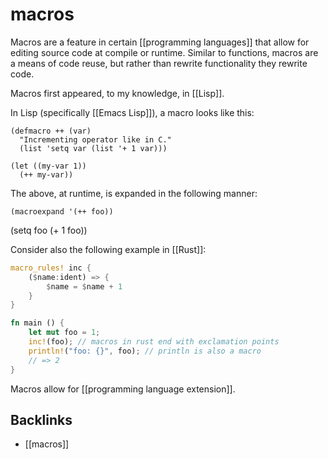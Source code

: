# macros

Macros are a feature in certain [[programming languages]] that allow for editing source code at compile or runtime. Similar to functions, macros are a means of code reuse, but rather than rewrite functionality they rewrite code.

Macros first appeared, to my knowledge, in [[Lisp]].

In Lisp (specifically [[Emacs Lisp]]), a macro looks like this:

```emacs-lisp
(defmacro ++ (var)
  "Incrementing operator like in C."
  (list 'setq var (list '+ 1 var)))

(let ((my-var 1))
  (++ my-var))
```

The above, at runtime, is expanded in the following manner:

```emacs-lisp
(macroexpand '(++ foo))
```

(setq foo (+ 1 foo))

Consider also the following example in [[Rust]]:

```rust
macro_rules! inc {
    ($name:ident) => {
        $name = $name + 1
    }
}

fn main () {
    let mut foo = 1;
    inc!(foo); // macros in rust end with exclamation points
    println!("foo: {}", foo); // println is also a macro
    // => 2
}

```

Macros allow for [[programming language extension]].


<a id="orgaa95f5a"></a>

## Backlinks

-   [[macros]]
